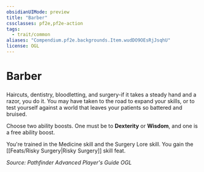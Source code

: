 ```yaml
---
obsidianUIMode: preview
title: "Barber"
cssclasses: pf2e,pf2e-action
tags:
  - trait/common
aliases: "Compendium.pf2e.backgrounds.Item.wudDO9OEsRjJsqhU"
license: OGL
---
```

# Barber

### 






Haircuts, dentistry, bloodletting, and surgery-if it takes a steady hand and a razor, you do it. You may have taken to the road to expand your skills, or to test yourself against a world that leaves your patients so battered and bruised.

Choose two ability boosts. One must be to **Dexterity** or **Wisdom**, and one is a free ability boost.

You're trained in the Medicine skill and the Surgery Lore skill. You gain the [[Feats/Risky Surgery|Risky Surgery]] skill feat.

*Source: Pathfinder Advanced Player's Guide*
*OGL*